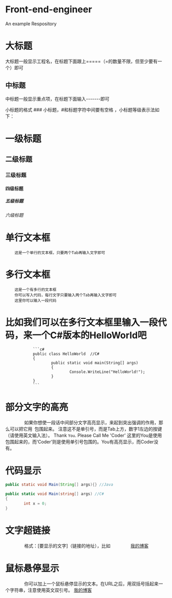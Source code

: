 # Front-end-engineer
An example Respository

大标题
====
大标题一般显示工程名，在标题下面跟上=====（=的数量不限，但至少要有一个）即可

中标题
---------
中标题一般显示重点项，在标题下面输入-------即可

小标题的格式 ### 小标题，#和标题字符中间要有空格 ，小标题等级表示法如下：
# 一级标题
## 二级标题
### 三级标题
#### 四级标题
##### 五级标题
###### 六级标题

# 单行文本框
        这是一个单行的文本框，只要两个Tab再输入文字即可
        
# 多行文本框
        这是一个有多行的文本框
        你可以写入代码，每行文字只要输入两个Tab再输入文字即可
        这里你可以输入一段代码

# 比如我们可以在多行文本框里输入一段代码，来一个C#版本的HelloWorld吧
                ```c#
                public class HelloWorld  //C#
                {
                        public static void main(String[] args)
                        {
                                Console.WriteLine("HelloWorld!");
                        }
                }
                ```

# 部分文字的高亮
                如果你想使一段话中间部分文字高亮显示，来起到突出强调的作用，那么可以把它用` `包围起来。
                注意这不是单引号，而是Tab上方，数字1左边的按键（请使用英文输入法）。
                Thank `You`.  Please Call Me 'Coder' 这里的You是使用` `包围起来的，而‘Coder’则是使用单引号包围的。You有高亮显示，而Coder没有。

# 代码显示
```Java
public static void Main(String[] args){} //Java
```
```C#
public static void Main(string[] args) //C#
{
        int x = 0;
}
```

# 文字超链接
                格式：[要显示的文字]（链接的地址），比如
                [我的博客](http://www.cnblogs.com/lcxBlog/)

# 鼠标悬停显示 
                你可以加上一个鼠标悬停显示的文本。在URL之后，用双括号括起来一个字符串，注意使用英文双引号。
                [我的博客](http://www.cnblogs.com/lcxBlog/ "悬停显示")
    
